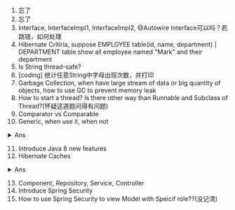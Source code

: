 1. 忘了
2. 忘了
3. Interface, InterfaceImpl1, InterfaceImpl2, @Autowire Interface可以吗？若跳错，如何处理
4. Hibernate Critiria, suppose EMPLOYEE table(id, name, department) | DEPARTMENT table
	show all employee named "Mark" and their department
5. Is String thread-safe?
6. [coding] 统计任意String中字母出现次数，并打印
7. Garbage Collection, when have large stream of data or big quantity of objects, 
	how to use GC to prevent memory leak
8. How to start a thread? Is there other way than Runnable and Subclass of Thread?(怀疑这道题问得有问题)
9. Comparator vs Comparable
10. Generic, when use it, when not
<details><summary>Ans</summary>

	- Stronger type checks at compile time
	- Elimination of casts
	- Enabling programmers to implement Generic algorithms.

</details>

11. Introduce Java 8 new features
12. Hibernate Caches
<details><summary>Ans</summary>

	- The first-level cache is the Session cache and is a mandatory cache through which all requests must pass. The Session object keeps an object under its own power before committing it to the database.

	- Second level cache is an optional cache and first-level cache will always be consulted before any attempt is made to locate an object in the second-level cache. The second-level cache can be configured on a per-class and per-collection basis and mainly responsible for caching objects across sessions.
	
</details>

13. Component, Repository, Service, Controller
14. Introduce Spring Security
15. How to use Spring Security to view Model with Speicif role??(没记清)
